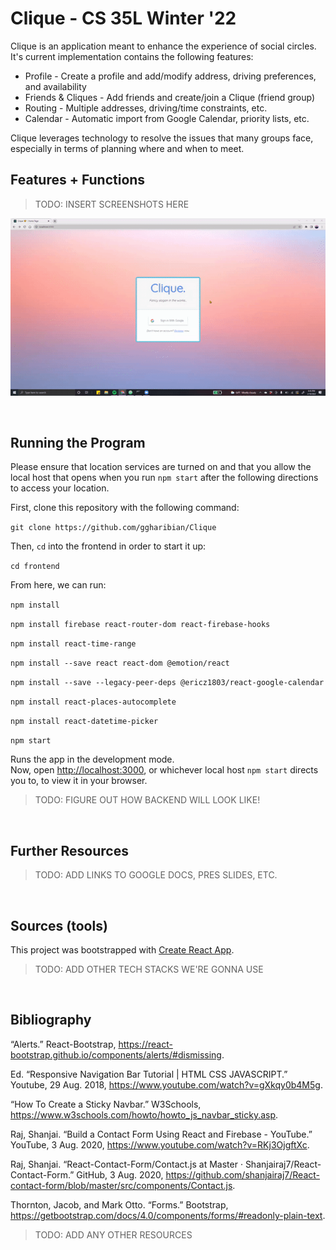 # Clique - CS 35L Winter '22

Clique is an application meant to enhance the experience of social circles.
It's current implementation contains the following features:

* Profile - Create a profile and add/modify address, driving preferences, and availability
* Friends & Cliques - Add friends and create/join a Clique (friend group)
* Routing - Multiple addresses, driving/time constraints, etc.
* Calendar - Automatic import from Google Calendar, priority lists, etc.

Clique leverages technology to resolve the issues that many groups face,
especially in terms of planning where and when to meet.

## Features + Functions

> TODO: INSERT SCREENSHOTS HERE

![HomePage](./auxmedia/login-demo.gif)

&nbsp;&nbsp;

## Running the Program

Please ensure that location services are turned on and that you allow the local host that opens when you run `npm start` after the following directions to access your location.

First, clone this repository with the following command:

`git clone https://github.com/ggharibian/Clique`

Then, `cd` into the frontend in order to start it up:

`cd frontend`

From here, we can run:

`npm install`

`npm install firebase react-router-dom react-firebase-hooks`

`npm install react-time-range`

`npm install --save react react-dom @emotion/react`

`npm install --save --legacy-peer-deps @ericz1803/react-google-calendar`

`npm install react-places-autocomplete`

`npm install react-datetime-picker`

`npm start`

Runs the app in the development mode.\
Now, open [http://localhost:3000](http://localhost:3000), or whichever local host `npm start` directs you to, to view it in your browser.

> TODO: FIGURE OUT HOW BACKEND WILL LOOK LIKE!

&nbsp;&nbsp;

## Further Resources

> TODO: ADD LINKS TO GOOGLE DOCS, PRES SLIDES, ETC.

&nbsp;&nbsp;

## Sources (tools)

This project was bootstrapped with [Create React App](https://github.com/facebook/create-react-app).

> TODO: ADD OTHER TECH STACKS WE'RE GONNA USE

&nbsp;&nbsp;

## Bibliography

“Alerts.” React-Bootstrap, https://react-bootstrap.github.io/components/alerts/#dismissing.

Ed. “Responsive Navigation Bar Tutorial | HTML CSS JAVASCRIPT.” Youtube, 29 Aug. 2018, https://www.youtube.com/watch?v=gXkqy0b4M5g. 

“How To Create a Sticky Navbar.” W3Schools, https://www.w3schools.com/howto/howto_js_navbar_sticky.asp. 

Raj, Shanjai. “Build a Contact Form Using React and Firebase - YouTube.” YouTube, 3 Aug. 2020, https://www.youtube.com/watch?v=RKj3OjgftXc. 

Raj, Shanjai. “React-Contact-Form/Contact.js at Master · Shanjairaj7/React-Contact-Form.” GitHub, 3 Aug. 2020, https://github.com/shanjairaj7/React-contact-form/blob/master/src/components/Contact.js. 

Thornton, Jacob, and Mark Otto. “Forms.” Bootstrap, https://getbootstrap.com/docs/4.0/components/forms/#readonly-plain-text. 

> TODO: ADD ANY OTHER RESOURCES

&nbsp;&nbsp;
